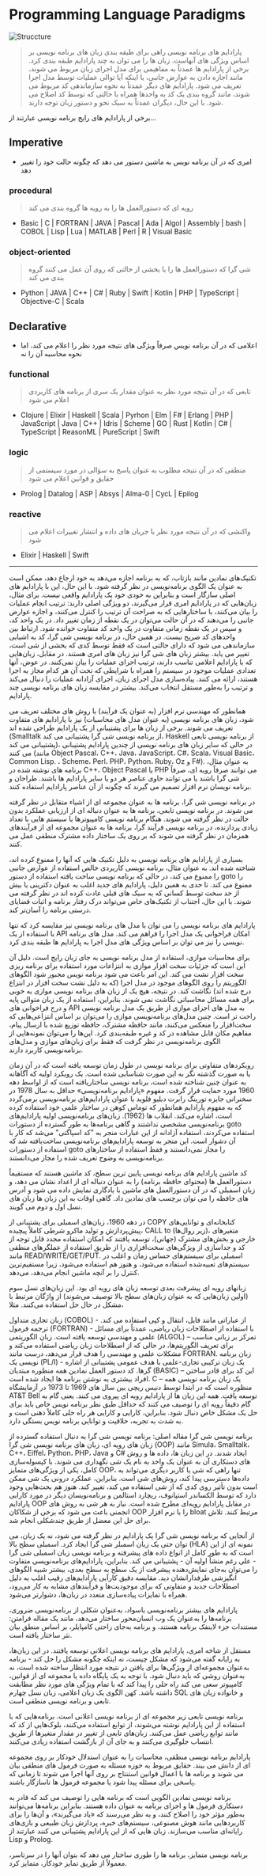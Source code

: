 ﻿# Programming Language Paradigms

![Struccture](https://github.com/ALTONIBOT/Embargo-Breaker/blob/main/UI-UX/hint-img/Pa.png)

> پارادایم های برنامه نویسی راهی برای طبقه بندی زبان های برنامه نویسی بر اساس ویژگی های آنهاست. زبان ها را می توان به چند پارادایم طبقه بندی کرد.
برخی از پارادایم ها عمدتاً به مفاهیمی برای مدل اجرای زبان مربوط می شوند، مانند اجازه دادن به عوارض جانبی، یا اینکه آیا توالی عملیات توسط مدل اجرا تعریف می شود. پارادایم های دیگر عمدتاً به نحوه سازماندهی کد مربوط می شوند، مانند گروه بندی یک کد به واحدها همراه با حالتی که توسط کد اصلاح می شود. با این حال، دیگران عمدتاً به سبک نحو و دستور زبان توجه دارند.

برخی از پارادایم های رایج برنامه نویسی عبارتند از...

## Imperative

+ امری که در آن برنامه نویس به ماشین دستور می دهد که چگونه حالت خود را تغییر دهد

### procedural

> رویه ای که دستورالعمل ها را به رویه ها گروه بندی می کند

* Basic | C | FORTRAN | JAVA | Pascal | Ada | Algol | Assembly | bash | COBOL | Lisp | Lua | MATLAB | Perl | R | Visual Basic

### object-oriented

> شی گرا که دستورالعمل ها را با بخشی از حالتی که روی آن عمل می کنند گروه بندی می کند

* Python | JAVA | C++ | C# | Ruby | Swift | Kotlin | PHP | TypeScript | Objective-C | Scala

## Declarative

+ اعلامی که در آن برنامه نویس صرفاً ویژگی های نتیجه مورد نظر را اعلام می کند، اما نحوه محاسبه آن را نه

### functional

> تابعی که در آن نتیجه مورد نظر به عنوان مقدار یک سری از برنامه های کاربردی اعلام می شود

* Clojure | Elixir | Haskell | Scala | Pyrhon | Elm | F# | Erlang | PHP | JavaScript | Java | C++ | Idris | Scheme | GO | Rust | Kotlin | C# | TypeScript | ReasonML | PureScript | Swift

### logic

> منطقی که در آن نتیجه مطلوب به عنوان پاسخ به سؤالی در مورد سیستمی از حقایق و قوانین اعلام می شود

* Prolog | Datalog | ASP | Absys | Alma-0 | CycL | Epilog

### reactive

> واکنشی که در آن نتیجه مورد نظر با جریان های داده و انتشار تغییرات اعلام می شود

* Elixir | Haskell | Swift

---

تکنیک‌های نمادین مانند بازتاب، که به برنامه اجازه می‌دهد به خود ارجاع دهد، ممکن است به عنوان یک الگوی برنامه‌نویسی در نظر گرفته شود. با این حال، این با پارادایم های اصلی سازگار است و بنابراین به خودی خود یک پارادایم واقعی نیست.
برای مثال، زبان‌هایی که در پارادایم امری قرار می‌گیرند، دو ویژگی اصلی دارند: ترتیب انجام عملیات را بیان می‌کنند، با ساختارهایی که به صراحت آن ترتیب را کنترل می‌کنند، و اجازه عوارض جانبی را می‌دهند که در آن حالت می‌توان در یک نقطه از زمان تغییر داد. در یک واحد کد، و سپس در یک نقطه زمانی متفاوت در یک واحد کد متفاوت خوانده شود. ارتباط بین واحدهای کد صریح نیست. در همین حال، در برنامه نویسی شی گرا، کد به اشیایی سازماندهی می شود که دارای حالتی است که فقط توسط کدی که بخشی از شی است، تغییر می یابد. بیشتر زبان های شی گرا نیز زبان های امری هستند. در مقابل، زبان‌هایی که با پارادایم اعلامی تناسب دارند، ترتیب اجرای عملیات را بیان نمی‌کنند. در عوض، آنها تعدادی عملیات موجود در سیستم را همراه با شرایطی که تحت آن هر کدام مجاز به اجرا هستند، ارائه می کنند. پیاده‌سازی مدل اجرای زبان، اجرای آزادانه عملیات را دنبال می‌کند و ترتیب را به‌طور مستقل انتخاب می‌کند. بیشتر در مقایسه زبان های برنامه نویسی چند پارادایم.

همانطور که مهندسی نرم افزار (به عنوان یک فرآیند) با روش های مختلف تعریف می شود، زبان های برنامه نویسی (به عنوان مدل های محاسبات) نیز با پارادایم های متفاوت تعریف می شوند. برخی از زبان ها برای پشتیبانی از یک پارادایم طراحی شده اند (Smalltalk از برنامه نویسی شی گرا پشتیبانی می کند، Haskell از برنامه نویسی تابعی پشتیبانی می کند)، در حالی که سایر زبان های برنامه نویسی از چندین پارادایم پشتیبانی می کنند (مانند Object Pascal، C++، Java، JavaScript، C#، Scala، Visual Basic، Common Lisp. ، Scheme، Perl، PHP، Python، Ruby، Oz و F#). به عنوان مثال، برنامه های نوشته شده در C++، Object Pascal یا PHP می توانند صرفاً رویه ای، صرفاً شی گرا باشند یا می توانند حاوی عناصر هر دو یا سایر پارادایم ها باشند. طراحان و برنامه نویسان نرم افزار تصمیم می گیرند که چگونه از آن عناصر پارادایم استفاده کنند.

در برنامه نویسی شی گرا، برنامه ها به عنوان مجموعه ای از اشیاء متقابل در نظر گرفته می شوند. در برنامه نویسی تابعی، برنامه ها به عنوان دنباله ای از ارزیابی عملکرد بدون حالت در نظر گرفته می شوند. هنگام برنامه نویسی کامپیوترها یا سیستم هایی با تعداد زیادی پردازنده، در برنامه نویسی فرآیند گرا، برنامه ها به عنوان مجموعه ای از فرآیندهای همزمان در نظر گرفته می شوند که بر روی یک ساختار داده مشترک منطقی عمل می کنند.

بسیاری از پارادایم های برنامه نویسی به دلیل تکنیک هایی که آنها را ممنوع کرده اند، شناخته شده اند. به عنوان مثال، برنامه نویسی کاربردی خالص استفاده از عوارض جانبی را ممنوع می کند، در حالی که برنامه نویسی ساخت یافته استفاده از دستور goto را ممنوع می کند. تا حدی به همین دلیل، پارادایم های جدید اغلب به عنوان دکترینی یا بیش از حد سخت توسط کسانی که به سبک های قبلی عادت کرده اند در نظر گرفته می شوند. با این حال، اجتناب از تکنیک‌های خاص می‌تواند درک رفتار برنامه و اثبات قضایای درستی برنامه را آسان‌تر کند.

پارادایم های برنامه نویسی را می توان با مدل های برنامه نویسی نیز مقایسه کرد که تنها با استفاده از یک API امکان فراخوانی یک مدل اجرا را فراهم می کند. مدل های برنامه نویسی را نیز می توان بر اساس ویژگی های مدل اجرا به پارادایم ها طبقه بندی کرد.

برای محاسبات موازی، استفاده از مدل برنامه نویسی به جای زبان رایج است. دلیل آن این است که جزئیات سخت افزار موازی به انتزاعات مورد استفاده برای برنامه ریزی سخت افزار نشت می کند. این امر باعث می شود برنامه نویس مجبور شود الگوهای الگوریتم را روی الگوهای موجود در مدل اجرا (که به دلیل نشت سخت افزار در انتزاع درج شده اند) نگاشت کند. در نتیجه، هیچ یک از زبان های برنامه نویسی موازی به خوبی برای همه مسائل محاسباتی نگاشت نمی شوند. بنابراین، استفاده از یک زبان متوالی پایه و درج فراخوانی های API به مدل های اجرای موازی از طریق یک مدل برنامه نویسی راحت تر است. چنین مدل‌های برنامه‌نویسی موازی را می‌توان بر اساس انتزاعی‌هایی که سخت‌افزار را منعکس می‌کنند، مانند حافظه مشترک، حافظه توزیع شده با ارسال پیام، مفاهیم مکان قابل مشاهده در کد و غیره طبقه‌بندی کرد. این‌ها را می‌توان نمونه‌هایی از الگوی برنامه‌نویسی در نظر گرفت که فقط برای زبان‌های موازی و مدل‌های برنامه‌نویسی کاربرد دارند.


رویکردهای متفاوتی برای برنامه نویسی در طول زمان توسعه یافته است که در آن زمان یا به صورت گذشته نگر به این صورت شناسایی شده است. یک رویکرد اولیه که آگاهانه به عنوان چنین شناخته شده است، برنامه نویسی ساختاریافته است که از اواسط دهه 1960 مورد حمایت قرار گرفت. مفهوم «پارادایم برنامه‌نویسی» حداقل به سال 1978 در سخنرانی جایزه تورینگ رابرت دبلیو فلوید با عنوان پارادایم‌های برنامه‌نویسی برمی‌گردد که به مفهوم پارادایم همانطور که توماس کوهن در ساختار علمی خود استفاده کرده است، اشاره می‌کند. انقلاب ها (1962). زبان‌های برنامه‌نویسی اولیه پارادایم‌های برنامه‌نویسی مشخصی نداشتند و گاهی برنامه‌ها به طور گسترده از دستورات goto استفاده می‌کردند، استفاده آزادانه از این عبارات منجر به "کد اسپاگتی" می‌شد که کار با آن دشوار است. این منجر به توسعه پارادایم‌های برنامه‌نویسی ساخت‌یافته شد که استفاده از دستورات goto را مجاز نمی‌دانستند و فقط استفاده از ساختارهای برنامه‌نویسی به وضوح تعریف شده را مجاز می‌دانستند.

کد ماشین
پارادایم های برنامه نویسی پایین ترین سطح، کد ماشین هستند که مستقیماً دستورالعمل ها (محتوای حافظه برنامه) را به عنوان دنباله ای از اعداد نشان می دهد، و زبان اسمبلی که در آن دستورالعمل های ماشین با یادگاری نمایش داده می شود و آدرس های حافظه را می توان برچسب های نمادین داد. گاهی اوقات به این زبان ها زبان های نسل اول و دوم می گویند.

در دهه 1960، زبان‌های اسمبلی برای پشتیبانی از COPY کتابخانه‌ای و توانایی‌های پیش‌پردازش و تولید ماکرو شرطی کاملاً پیچیده، CALL to (زیر روال‌ها)، متغیرهای خارجی و بخش‌های مشترک (جهانی)، توسعه یافتند که امکان استفاده مجدد قابل توجه از کد و جداسازی از ویژگی‌های سخت‌افزاری را از طریق استفاده از عملگرهای منطقی مانند READ/WRITE/GET/PUT. اسمبلی برای سیستم‌های حساس زمان و اغلب در سیستم‌های تعبیه‌شده استفاده می‌شود، و هنوز هم استفاده می‌شود، زیرا مستقیم‌ترین کنترل را بر آنچه ماشین انجام می‌دهد، می‌دهد.

زبانهای رویه ای
پیشرفت بعدی توسعه زبان های رویه ای بود. این زبان‌های نسل سوم (اولین زبان‌هایی که به عنوان زبان‌های سطح بالا توصیف می‌شوند) از واژگان مرتبط با مشکل در حال حل استفاده می‌کنند. مثلا،

زبان تجاری متداول (COBOL) - از عباراتی مانند فایل، انتقال و کپی استفاده می کند.
ترجمه فرمول (FORTRAN) - با استفاده از اصطلاحات زبان ریاضی، عمدتاً برای مسائل علمی و مهندسی توسعه یافته است.
زبان الگوریتمی (ALGOL) – تمرکز بر زبانی مناسب برای تعریف الگوریتم‌ها، در حالی که از اصطلاحات زبان ریاضی استفاده می‌کند و مشکلات علمی و مهندسی را هدف قرار می‌دهد، درست مانند FORTRAN.
زبان برنامه نویسی یک (PL/I) - یک زبان ترکیبی تجاری-علمی با هدف عمومی پشتیبانی از اشاره گرها.
کد دستور العمل نمادین همه منظوره مبتدیان (BASIC) – این کد برای قادر ساختن افراد بیشتری به نوشتن برنامه ها ایجاد شده است.
C – یک زبان برنامه نویسی همه منظوره است که در ابتدا توسط دنیس ریچی بین سال های 1969 تا 1973 در آزمایشگاه AT&T Bell توسعه یافت.
همه این زبان ها از پارادایم رویه ای پیروی می کنند. یعنی گام به گام دقیقاً رویه ای را توصیف می کنند که حداقل طبق نظر برنامه نویس خاص باید برای حل یک مشکل خاص دنبال شود. بنابراین، کارایی و کارایی هر راه حلی کاملاً ذهنی است و به شدت به تجربه، خلاقیت و توانایی برنامه نویس بستگی دارد.

برنامه نویسی شی گرا
مقاله اصلی: برنامه نویسی شی گرا
به دنبال استفاده گسترده از زبان های رویه ای، زبان های برنامه نویسی شی گرا (OOP) مانند Simula، Smalltalk، C++، Eiffel، Python، PHP، Java و C# ایجاد شدند. در این زبان ها، داده ها و روش های دستکاری آن به عنوان یک واحد به نام یک شی نگهداری می شوند. با کپسوله‌سازی کامل، یکی از ویژگی‌های متمایز OOP، تنها راهی که شی یا کاربر دیگری می‌تواند به داده‌ها دسترسی پیدا کند، روش‌های شی است. بنابراین، عملکرد درونی یک شی ممکن است بدون تأثیر روی کدی که از شی استفاده می کند، تغییر کند. هنوز هم بحث‌هایی وجود دارد که توسط الکساندر استپانوف، ریچارد استالمن و برنامه‌نویسان دیگر در مورد کارایی پارادایم OOP در مقابل پارادایم رویه‌ای مطرح شده است. نیاز به هر شی به روش های انجمنی باعث می شود که برخی از شکاکان OOP را با نرم افزار bloat مرتبط کنند. تلاش برای حل این معضل از طریق چندشکلی انجام شد.

از آنجایی که برنامه نویسی شی گرا یک پارادایم در نظر گرفته می شود، نه یک زبان، می توان حتی یک زبان اسمبلر شی گرا ایجاد کرد. اسمبلی سطح بالا (HLA) نمونه ای از این است که به طور کامل از انواع داده های پیشرفته و برنامه نویسی زبان اسمبلی شی گرا - علی رغم منشأ اولیه آن - پشتیبانی می کند. بنابراین، پارادایم‌های برنامه‌نویسی متفاوت را می‌توان به‌جای نمایش‌دهنده پیشرفت از یک سطح به سطح بعدی، بیشتر شبیه الگوهای انگیزشی طرفدارانشان دید. مقایسه دقیق کارآیی پارادایم‌های رقیب اغلب به دلیل اصطلاحات جدید و متفاوتی که برای موجودیت‌ها و فرآیندهای مشابه به کار می‌رود، همراه با تمایزات پیاده‌سازی متعدد در زبان‌ها، دشوارتر می‌شود.

پارادایم های بیشتر
برنامه‌نویسی باسواد، به‌عنوان شکلی از برنامه‌نویسی ضروری، برنامه‌ها را به‌عنوان یک وب انسان‌محور ساختار می‌دهد، مانند یک مقاله فرامتن: مستندات جزء لاینفک برنامه هستند، و برنامه به‌جای راحتی کامپایلر، بر اساس منطق بیان نثر ساختار یافته است.

مستقل از شاخه امری، پارادایم های برنامه نویسی اعلانی توسعه یافتند. در این زبان‌ها، به رایانه گفته می‌شود که مشکل چیست، نه اینکه چگونه مشکل را حل کند - برنامه به‌عنوان مجموعه‌ای از ویژگی‌ها برای یافتن در نتیجه مورد انتظار ساخته شده است، نه به‌عنوان روشی که باید دنبال شود. با توجه به یک پایگاه داده یا مجموعه ای از قوانین، کامپیوتر سعی می کند راه حلی را پیدا کند که با تمام ویژگی های مورد نظر مطابقت داشته باشد. کهن الگوی یک زبان اعلامی، زبان نسل چهارم SQL و خانواده زبان های تابعی و برنامه نویسی منطقی است.

برنامه نویسی تابعی زیر مجموعه ای از برنامه نویسی اعلانی است. برنامه‌هایی که با استفاده از این پارادایم نوشته می‌شوند، از توابع استفاده می‌کنند، بلوک‌هایی از کد که مانند توابع ریاضی عمل می‌کنند. زبان‌های تابعی از تغییر در مقدار متغیرها از طریق انتساب جلوگیری می‌کنند و به جای آن از بازگشت استفاده زیادی می‌کنند.

پارادایم برنامه نویسی منطقی، محاسبات را به عنوان استدلال خودکار بر روی مجموعه ای از دانش می بیند. حقایق مربوط به حوزه مسئله به صورت فرمول های منطقی بیان می شوند و برنامه ها با اعمال قوانین استنتاج بر روی آنها اجرا می شوند تا زمانی که پاسخی برای مسئله پیدا شود یا مجموعه فرمول ها ناسازگار باشند.

برنامه نویسی نمادین الگویی است که برنامه هایی را توصیف می کند که قادر به دستکاری فرمول ها و اجزای برنامه به عنوان داده هستند. بنابراین برنامه‌ها می‌توانند به‌طور مؤثر خود را اصلاح کنند، و به نظر می‌رسند که «یاد می‌گیرند»، و آن‌ها را برای کاربردهایی مانند هوش مصنوعی، سیستم‌های خبره، پردازش زبان طبیعی و بازی‌های رایانه‌ای مناسب می‌سازند. زبان هایی که از این پارادایم پشتیبانی می کنند عبارتند از Lisp و Prolog.

برنامه نویسی متمایز، برنامه ها را طوری ساختار می دهد که بتوان آنها را در سرتاسر، معمولاً از طریق تمایز خودکار، متمایز کرد.